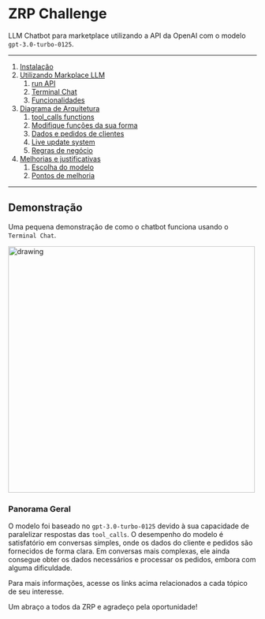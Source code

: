 # ZRP Challenge

LLM Chatbot para marketplace utilizando a API da OpenAI com o modelo `gpt-3.0-turbo-0125`.

---

1. [Instalação](/docs/installation.md)
2. [Utilizando Markplace LLM](/docs/using_the_model.md)
   1. [run API](/docs/using_the_model.md#marketplace-api)
   2. [Terminal Chat](/docs/using_the_model.md#terminal-chat)
   3. [Funcionalidades](/docs/using_the_model.md#funcionalidades) 
3. [Diagrama de Arquitetura](/docs/diagrams.md)
   1. [tool_calls functions](/docs/diagrams.md#arquitetura-e-desenvolvimento)
   2. [Modifique funções da sua forma](/docs/diagrams.md#configurando-à-sua-maneira)
   3. [Dados e pedidos de clientes](/docs/diagrams.md#dados-de-clientes)
   4. [Live update system](/docs/diagrams.md#live-update-system)
   5. [Regras de negócio](/docs/diagrams.md#regras-de-negócio)
4. [Melhorias e justificativas](/docs/improvements.md)
   1. [Escolha do modelo](/docs/improvements.md#por-que-escolher-gpt-30-turbo-0125)
   2. [Pontos de melhoria](/docs/improvements.md#pontos-de-melhoria)

---

## Demonstração
Uma pequena demonstração de como o chatbot funciona usando o `Terminal Chat`.

<img src="demo.gif" alt="drawing" width="500"/>

### Panorama Geral

O modelo foi baseado no `gpt-3.0-turbo-0125` devido à sua capacidade de paralelizar respostas das `tool_calls`. O desempenho do modelo é satisfatório em conversas simples, onde os dados do cliente e pedidos são fornecidos de forma clara. Em conversas mais complexas, ele ainda consegue obter os dados necessários e processar os pedidos, embora com alguma dificuldade.

Para mais informações, acesse os links acima relacionados a cada tópico de seu interesse.

Um abraço a todos da ZRP e agradeço pela oportunidade!
